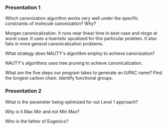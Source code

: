 ### Presentation 1
Which canonization algorithm works very well under the specific constraints of molecule canonization? Why?

Morgan canonicalization. It runs near linear time in best case and nlogn at worst case. It uses a hueristic spcalized for this particular problem. It also fails in more general canonicalization problems.

What strategy does NAUTY's algorithm employ to achieve canonization?

NAUTY's algorithms uses tree pruning to achieve canonicalization.

What are the five steps our program takes to generate an IUPAC name?
FInd the longest carbon chain.
Identify functional groups.


### Presentation 2

What is the parameter being optimized for out Level 1 approach?


Why is it Max Min and not Min Max?


Who is the father of Eugenics?
